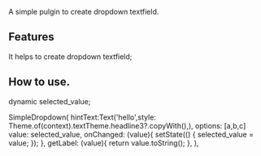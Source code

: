 <!--
This README describes the package. If you publish this package to pub.dev,
this README's contents appear on the landing page for your package.

For information about how to write a good package README, see the guide for
[writing package pages](https://dart.dev/guides/libraries/writing-package-pages).

For general information about developing packages, see the Dart guide for
[creating packages](https://dart.dev/guides/libraries/create-library-packages)
and the Flutter guide for
[developing packages and plugins](https://flutter.dev/developing-packages).
-->

A simple pulgin to create dropdown textfield.

## Features

It helps to create dropdown textfield;


## How to use.

dynamic selected_value;

 SimpleDropdown(
    hintText:Text('hello',style: Theme.of(context).textTheme.headline3?.copyWith(),),
    options: [a,b,c]
    value: selected_value,
    onChanged: (value){
    setState(() {
        selected_value = value;
    });
    },
    getLabel: (value){
    return value.toString();
    },
),



